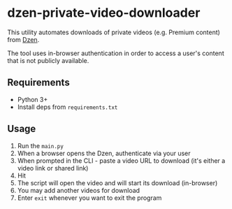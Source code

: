 # dzen-private-video-downloader
This utility automates downloads of private videos (e.g. Premium content) from [Dzen](https://dzen.ru/).

The tool uses in-browser authentication in order to access a user's content that is not publicly available.

## Requirements
- Python 3+
- Install deps from `requirements.txt`

## Usage
1. Run the `main.py`
2. When a browser opens the Dzen, authenticate via your user
3. When prompted in the CLI - paste a video URL to download (it's either a video link or shared link)
4. Hit <enter>
5. The script will open the video and will start its download (in-browser)
6. You may add another videos for download
7. Enter `exit` whenever you want to exit the program
